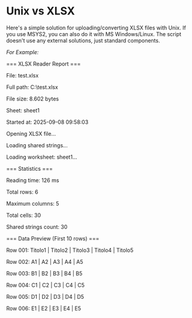 # Unix vs XLSX

Here's a simple solution for uploading/converting XLSX files with Unix. If you use MSYS2, you can also do it with MS Windows/Linux.
The script doesn't use any external solutions, just standard components.

_For Example:_

=== XLSX Reader Report ===

File: test.xlsx

Full path: C:\test.xlsx

File size: 8.602 bytes

Sheet: sheet1

Started at: 2025-09-08 09:58:03



Opening XLSX file...

Loading shared strings...

Loading worksheet: sheet1...

=== Statistics ===

Reading time: 126 ms

Total rows: 6

Maximum columns: 5

Total cells: 30

Shared strings count: 30


=== Data Preview (First 10 rows) ===

Row 001: Titolo1 | Titolo2 | Titolo3 | Titolo4 | Titolo5

Row 002: A1 | A2 | A3 | A4 | A5

Row 003: B1 | B2 | B3 | B4 | B5

Row 004: C1 | C2 | C3 | C4 | C5

Row 005: D1 | D2 | D3 | D4 | D5

Row 006: E1 | E2 | E3 | E4 | E5






